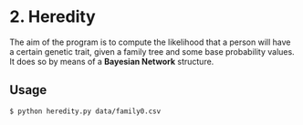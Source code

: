 # 2. Heredity

The aim of the program is to compute the likelihood that a person will have a certain genetic trait, given a family tree and some base probability values. It does so by means of a **Bayesian Network** structure.

## Usage

`$ python heredity.py data/family0.csv`